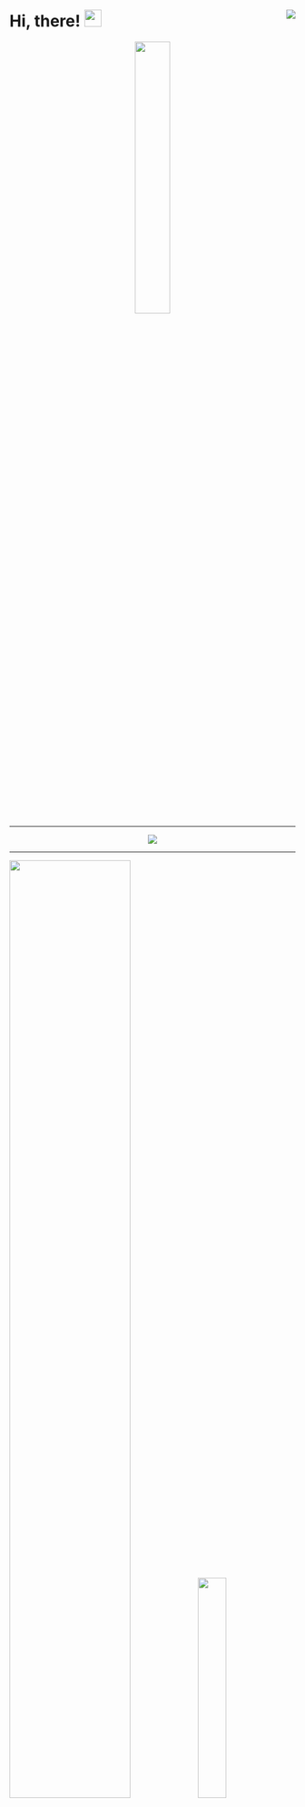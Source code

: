 # Hi, there! <img src="https://media.giphy.com/media/hvRJCLFzcasrR4ia7z/giphy.gif" width="30px"> <img align="right" src="https://komarev.com/ghpvc/?username=E-Kozyreva&color=F39F18&style=for-the-badge&label=Visitors"/>

<p align="center"><a href="https://www.codewars.com/users/E-Kozyreva"> <img width="35%" src="https://www.codewars.com/users/E-Kozyreva/badges/small"/></a></p>

---
<p align="center"><img src="http://github-readme-streak-stats.herokuapp.com?user=E-Kozyreva&background=00000000&dates=9B9B9B&border=00000000&ring=FFC300&fire=FFFFFF&stroke=FFFFFF&currStreakNum=FFFFFF&sideNums=FFFFFF&sideLabels=FFFFFF&currStreakLabel=FFFFFF"/></p>

---
<p><img width="65%" src="https://github-profile-summary-cards.vercel.app/api/cards/profile-details?username=E-Kozyreva&theme=github_dark">
<img width="31.5%" src="https://github-profile-summary-cards.vercel.app/api/cards/productive-time?username=E-Kozyreva&theme=github_dark"></p>

<!--START_SECTION:waka-->
<!--END_SECTION:waka-->
